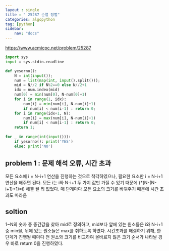 ```yaml
---
layout : single
title : " 25287 순열 정렬"
categories: algopython
tag: [python]
sidebar:
    nav: "docs"
---
```


<a href = "https://www.acmicpc.net/problem/25287">https://www.acmicpc.net/problem/25287</a>

```python
import sys
input = sys.stdin.readline

def yesorno():
    N = int(input());
    num = list(map(int, input().split()));
    mid = N//2 if N%2==0 else N//2+1
    idx = num.index(mid)
    num[0] = min(num[0], N-num[0]+1)
    for i in range(1, idx):
        num[i] = min(num[i], N-num[i]+1)
        if num[i] < num[i-1] : return 0;
    for i in range(idx+1, N):
        num[i] = max(num[i], N-num[i]+1)
        if num[i] < num[i-1] : return 0;
    return 1;
        
for _ in range(int(input())):
    if yesorno(): print('YES')
    else: print('NO')
```

## problem 1 : 문제 해석 오류, 시간 초과 

모든 요소에 i = N-i+1 연산을 진행하는 것으로 착각하였으나, 필요한 요소만  i = N-i+1 연산을 해주면 된다.
모든 i는 i와 N-i+1 두 가지 값만 가질 수 있기 때문에 (*(N-(N-i+1)+1)=i) 해결 될 리 없었다. 매 단계마다 모든 요소의 크기를 바꿔주기 때문에 시간 초과도 따라옴

## soltion

1~N의 숫자 중 중간값을 찾아 mid로 정의하고, mid보다 앞에 있는 원소들은 i와 N-i+1 중 min을, 뒤에 있는 원소들은 max를 취하도록 하였다. 시간초과를 해결하기 위해, 한 단계가 진행될 때마다 전 원소와 크기를 비교하여 올바르지 않은 크기 순서가 나타날 경우 바로 return 0을 진행하였다.



